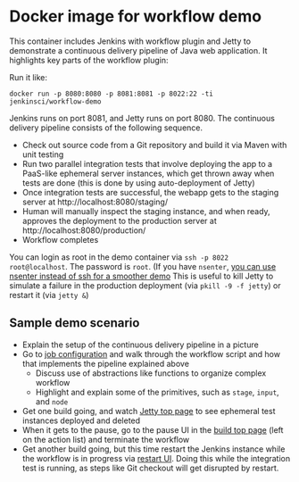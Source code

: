Docker image for workflow demo
==============================

This container includes Jenkins with workflow plugin and Jetty to demonstrate a continuous delivery pipeline of Java web application.
It highlights key parts of the workflow plugin:

Run it like:

    docker run -p 8080:8080 -p 8081:8081 -p 8022:22 -ti jenkinsci/workflow-demo

Jenkins runs on port 8081, and Jetty runs on port 8080. The continuous delivery pipeline consists of the following sequence.

* Check out source code from a Git repository and build it via Maven with unit testing
* Run two parallel integration tests that involve deploying the app to a PaaS-like ephemeral server instances, which get
  thrown away when tests are done (this is done by using auto-deployment of Jetty)
* Once integration tests are successful, the webapp gets to the staging server at http://localhost:8080/staging/
* Human will manually inspect the staging instance, and when ready, approves the deployment to the production server at http://localhost:8080/production/
* Workflow completes

You can login as root in the demo container via `ssh -p 8022 root@localhost`. The password is `root`.
(If you have `nsenter`, [you can use nsenter instead of ssh for a smoother demo](http://jpetazzo.github.io/2014/06/23/docker-ssh-considered-evil/)
This is useful to kill Jetty to simulate a failure in the production deployment (via `pkill -9 -f jetty`) or restart it (via `jetty &`)


Sample demo scenario
--------------------

* Explain the setup of the continuous delivery pipeline in a picture
* Go to [job configuration](http://localhost:8081/job/cd/configure) and walk through the workflow script
  and how that implements the pipeline explained above
    * Discuss use of abstractions like functions to organize complex workflow
    * Highlight and explain some of the primitives, such as `stage`, `input`, and `node`
* Get one build going, and watch [Jetty top page](http://localhost:8080/) to see ephemeral test instances
  deployed and deleted
* When it gets to the pause, go to the pause UI in the [build top page](http://localhost:8081/job/cd/1/) (left on the action list) and terminate the workflow
* Get another build going, but this time restart the Jenkins instance while the workflow is in progress
  via [restart UI](http://localhost:8081/restart). Doing this while the integration test is running,
  as steps like Git checkout will get disrupted by restart.
